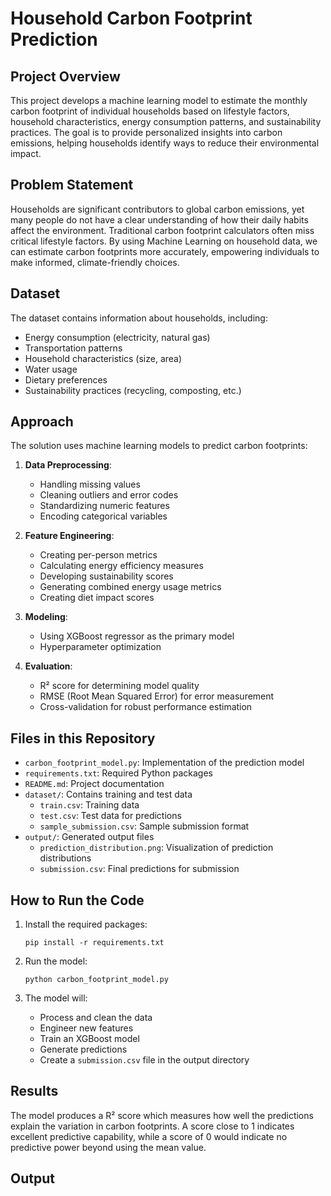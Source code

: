 # Household Carbon Footprint Prediction

## Project Overview
This project develops a machine learning model to estimate the monthly carbon footprint of individual households based on lifestyle factors, household characteristics, energy consumption patterns, and sustainability practices. The goal is to provide personalized insights into carbon emissions, helping households identify ways to reduce their environmental impact.

## Problem Statement
Households are significant contributors to global carbon emissions, yet many people do not have a clear understanding of how their daily habits affect the environment. Traditional carbon footprint calculators often miss critical lifestyle factors. By using Machine Learning on household data, we can estimate carbon footprints more accurately, empowering individuals to make informed, climate-friendly choices.

## Dataset
The dataset contains information about households, including:
- Energy consumption (electricity, natural gas)
- Transportation patterns
- Household characteristics (size, area)
- Water usage
- Dietary preferences
- Sustainability practices (recycling, composting, etc.)

## Approach
The solution uses machine learning models to predict carbon footprints:

1. **Data Preprocessing**:
   - Handling missing values
   - Cleaning outliers and error codes
   - Standardizing numeric features
   - Encoding categorical variables

2. **Feature Engineering**:
   - Creating per-person metrics
   - Calculating energy efficiency measures
   - Developing sustainability scores
   - Generating combined energy usage metrics
   - Creating diet impact scores

3. **Modeling**:
   - Using XGBoost regressor as the primary model
   - Hyperparameter optimization

4. **Evaluation**:
   - R² score for determining model quality
   - RMSE (Root Mean Squared Error) for error measurement
   - Cross-validation for robust performance estimation

## Files in this Repository
- `carbon_footprint_model.py`: Implementation of the prediction model
- `requirements.txt`: Required Python packages
- `README.md`: Project documentation
- `dataset/`: Contains training and test data
  - `train.csv`: Training data
  - `test.csv`: Test data for predictions
  - `sample_submission.csv`: Sample submission format
- `output/`: Generated output files
  - `prediction_distribution.png`: Visualization of prediction distributions
  - `submission.csv`: Final predictions for submission

## How to Run the Code
1. Install the required packages:
   ```
   pip install -r requirements.txt
   ```

2. Run the model:
   ```
   python carbon_footprint_model.py
   ```

3. The model will:
   - Process and clean the data
   - Engineer new features
   - Train an XGBoost model
   - Generate predictions
   - Create a `submission.csv` file in the output directory

## Results
The model produces a R² score which measures how well the predictions explain the variation in carbon footprints. A score close to 1 indicates excellent predictive capability, while a score of 0 would indicate no predictive power beyond using the mean value.

## Output
